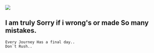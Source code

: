 <img src="https://github.com/user-attachments/assets/9eea9166-bf55-4f52-9876-477adce9252d"></img>

## I am truly Sorry if i wrong's or made So many mistakes.

```assembly
Every Journey Has a final day..
Don`t Rush..
```
